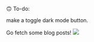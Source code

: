 🙃  To-do: 


make a toggle dark mode button. 


Go fetch some blog posts!   ![](https://git.io/Doge)

